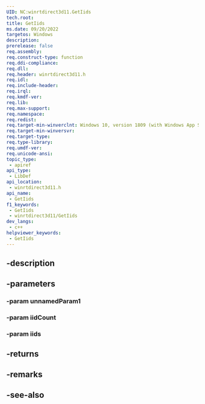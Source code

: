 ```yaml
---
UID: NC:winrtdirect3d11.GetIids
tech.root: 
title: GetIids
ms.date: 09/20/2022
targetos: Windows
description: 
prerelease: false
req.assembly: 
req.construct-type: function
req.ddi-compliance: 
req.dll: 
req.header: winrtdirect3d11.h
req.idl: 
req.include-header: 
req.irql: 
req.kmdf-ver: 
req.lib: 
req.max-support: 
req.namespace: 
req.redist: 
req.target-min-winverclnt: Windows 10, version 1809 (with Windows App SDK 1.0 Preview 1 or later)
req.target-min-winversvr: 
req.target-type: 
req.type-library: 
req.umdf-ver: 
req.unicode-ansi: 
topic_type:
 - apiref
api_type:
 - LibDef
api_location:
 - winrtdirect3d11.h
api_name:
 - GetIids
f1_keywords:
 - GetIids
 - winrtdirect3d11/GetIids
dev_langs:
 - c++
helpviewer_keywords:
 - GetIids
---
```


## -description

## -parameters

### -param unnamedParam1

### -param iidCount

### -param iids

## -returns

## -remarks

## -see-also

